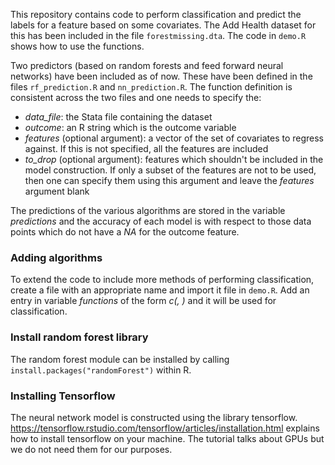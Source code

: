 This repository contains code to perform classification and predict the labels for a feature based on some covariates. The Add Health dataset for this has been included in the file `forestmissing.dta`. The code in `demo.R` shows how to use the functions.

Two predictors (based on random forests and feed forward neural networks) have been included as of now. These have been defined in the files `rf_prediction.R` and `nn_prediction.R`. The function definition is consistent across the two files and one needs to specify the:
- *data_file*: the Stata file containing the dataset
- *outcome*: an R string which is the outcome variable
- *features* (optional argument): a vector of the set of covariates to regress against. If this is not specified, all the features are included
- *to_drop* (optional argument): features which shouldn't be included in the model construction. If only a subset of the features are not to be used, then one can specify them using this argument and leave the *features* argument blank

The predictions of the various algorithms are stored in the variable *predictions* and the accuracy of each model is with respect to those data points which do not have a *NA* for the outcome feature.

### Adding algorithms
To extend the code to include more methods of performing classification, create a file with an appropriate name and import it file in `demo.R`. Add an entry in variable *functions* of the form *c(<string describing the algorithm>, <function handle>)* and it will be used for classification.

### Install random forest library
The random forest module can be installed by calling `install.packages("randomForest")` within R.

### Installing Tensorflow
The neural network model is constructed using the library tensorflow. <https://tensorflow.rstudio.com/tensorflow/articles/installation.html> explains how to install tensorflow on your machine. The tutorial talks about GPUs but we do not need them for our purposes.
